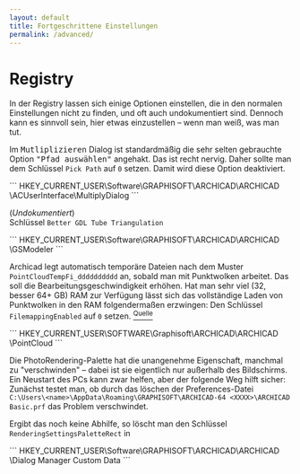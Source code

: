 ```yaml
---
layout: default
title: Fortgeschrittene Einstellungen
permalink: /advanced/
---
```


# Registry
In der Registry lassen sich einige Optionen einstellen, die in den normalen Einstellungen nicht zu finden, und oft auch undokumentiert sind. Dennoch kann es sinnvoll sein, hier etwas einzustellen – wenn man weiß, was man tut.


<div class="code-example" markdown="1">

Im <samp>Mutliplizieren</samp> Dialog ist standardmäßig die sehr selten gebrauchte Option <samp>"Pfad auswählen"</samp> angehakt. Das ist recht nervig. Daher sollte man dem Schlüssel `Pick Path` auf `0` setzen. Damit wird diese Option deaktiviert.

</div>
```
HKEY_CURRENT_USER\Software\GRAPHISOFT\ARCHICAD\ARCHICAD <version>\ACUserInterface\MultiplyDialog
```


<div class="code-example" markdown="1">

(_Undokumentiert_)  
Schlüssel `Better GDL Tube Triangulation`
</div>
```
HKEY_CURRENT_USER\Software\GRAPHISOFT\ARCHICAD\ARCHICAD <version>\GSModeler
```


<div class="code-example" markdown="1">

Archicad legt automatisch temporäre Dateien nach dem Muster `PointCloudTempFi_dddddddddd` an, sobald man mit Punktwolken arbeitet. Das soll die Bearbeitungsgeschwindigkeit erhöhen. Hat man sehr viel (32, besser 64+ GB) RAM zur Verfügung lässt sich das vollständige Laden von Punktwolken in den RAM folgendermaßen erzwingen: Den Schlüssel `FilemappingEnabled` auf `0` setzen. [<sup>Quelle</sup>](https://archicad-talk.graphisoft.com/viewtopic.php?f=13&t=70341)
</div>
```
HKEY_CURRENT_USER\SOFTWARE\Graphisoft\ARCHICAD\ARCHICAD <version>\PointCloud
```


<div class="code-example" markdown="1">

Die PhotoRendering-Palette hat die unangenehme Eigenschaft, manchmal zu "verschwinden" – dabei ist sie eigentlich nur außerhalb des Bildschirms. Ein Neustart des PCs kann zwar helfen, aber der folgende Weg hilft sicher:  
Zunächst testet man, ob durch das löschen der Preferences-Datei `C:\Users\<name>\AppData\Roaming\GRAPHISOFT\ARCHICAD-64 <XXXX>\ARCHICAD Basic.prf` das Problem verschwindet.

Ergibt das noch keine Abhilfe, so löscht man den Schlüssel `RenderingSettingsPaletteRect` in
</div>
```
HKEY_CURRENT_USER\Software\GRAPHISOFT\ARCHICAD\ARCHICAD <XXXX>\Dialog Manager Custom Data
```
